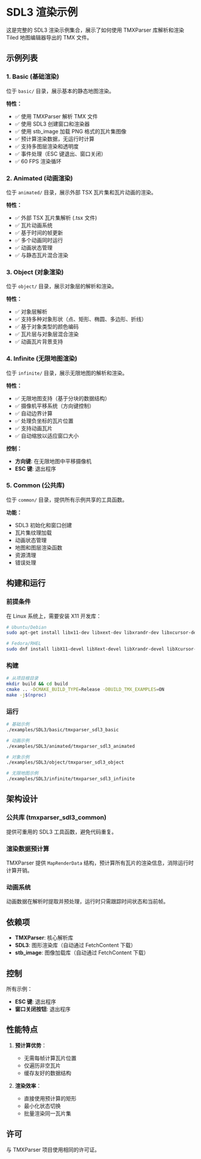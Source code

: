 # SDL3 渲染示例

这是完整的 SDL3 渲染示例集合，展示了如何使用 TMXParser 库解析和渲染 Tiled 地图编辑器导出的 TMX 文件。

## 示例列表

### 1. Basic (基础渲染)

位于 `basic/` 目录，展示基本的静态地图渲染。

**特性：**
- ✅ 使用 TMXParser 解析 TMX 文件
- ✅ 使用 SDL3 创建窗口和渲染器
- ✅ 使用 stb_image 加载 PNG 格式的瓦片集图像
- ✅ 预计算渲染数据，无运行时计算
- ✅ 支持多图层渲染和透明度
- ✅ 事件处理（ESC 键退出、窗口关闭）
- ✅ 60 FPS 渲染循环

### 2. Animated (动画渲染)

位于 `animated/` 目录，展示外部 TSX 瓦片集和瓦片动画的渲染。

**特性：**
- ✅ 外部 TSX 瓦片集解析 (.tsx 文件)
- ✅ 瓦片动画系统
- ✅ 基于时间的帧更新
- ✅ 多个动画同时运行
- ✅ 动画状态管理
- ✅ 与静态瓦片混合渲染

### 3. Object (对象渲染)

位于 `object/` 目录，展示对象层的解析和渲染。

**特性：**
- ✅ 对象层解析
- ✅ 支持多种对象形状（点、矩形、椭圆、多边形、折线）
- ✅ 基于对象类型的颜色编码
- ✅ 瓦片层与对象层混合渲染
- ✅ 动画瓦片背景支持

### 4. Infinite (无限地图渲染)

位于 `infinite/` 目录，展示无限地图的解析和渲染。

**特性：**
- ✅ 无限地图支持（基于分块的数据结构）
- ✅ 摄像机平移系统（方向键控制）
- ✅ 自动边界计算
- ✅ 处理负坐标的瓦片位置
- ✅ 支持动画瓦片
- ✅ 自动缩放以适应窗口大小

**控制：**
- **方向键**: 在无限地图中平移摄像机
- **ESC 键**: 退出程序

### 5. Common (公共库)

位于 `common/` 目录，提供所有示例共享的工具函数。

**功能：**
- SDL3 初始化和窗口创建
- 瓦片集纹理加载
- 动画状态管理
- 地图和图层渲染函数
- 资源清理
- 错误处理

## 构建和运行

### 前提条件

在 Linux 系统上，需要安装 X11 开发库：

```bash
# Ubuntu/Debian
sudo apt-get install libx11-dev libxext-dev libxrandr-dev libxcursor-dev libxfixes-dev libxi-dev libxinerama-dev

# Fedora/RHEL
sudo dnf install libX11-devel libXext-devel libXrandr-devel libXcursor-devel libXfixes-devel libXi-devel libXinerama-devel
```

### 构建

```bash
# 从项目根目录
mkdir build && cd build
cmake .. -DCMAKE_BUILD_TYPE=Release -DBUILD_TMX_EXAMPLES=ON
make -j$(nproc)
```

### 运行

```bash
# 基础示例
./examples/SDL3/basic/tmxparser_sdl3_basic

# 动画示例
./examples/SDL3/animated/tmxparser_sdl3_animated

# 对象示例
./examples/SDL3/object/tmxparser_sdl3_object

# 无限地图示例
./examples/SDL3/infinite/tmxparser_sdl3_infinite
```

## 架构设计

### 公共库 (tmxparser_sdl3_common)

提供可重用的 SDL3 工具函数，避免代码重复。

### 渲染数据预计算

TMXParser 提供 `MapRenderData` 结构，预计算所有瓦片的渲染信息，消除运行时计算开销。

### 动画系统

动画数据在解析时提取并预处理，运行时只需跟踪时间状态和当前帧。

## 依赖项

- **TMXParser**: 核心解析库
- **SDL3**: 图形渲染库（自动通过 FetchContent 下载）
- **stb_image**: 图像加载库（自动通过 FetchContent 下载）

## 控制

所有示例：
- **ESC 键**: 退出程序
- **窗口关闭按钮**: 退出程序

## 性能特点

1. **预计算优势**：
   - 无需每帧计算瓦片位置
   - 仅遍历非空瓦片
   - 缓存友好的数据结构

2. **渲染效率**：
   - 直接使用预计算的矩形
   - 最小化状态切换
   - 批量渲染同一瓦片集

## 许可

与 TMXParser 项目使用相同的许可证。
